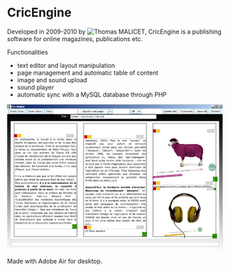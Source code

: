 # CricEngine

Developed in 2009-2010 by ![Thomas MALICET](http://www.thomasmalicet.com), CricEngine is a publishing software for online magazines, publications etc.

Functionalities
- text editor and layout manipulation
- page management and automatic table of content
- image and sound upload
- sound player
- automatic sync with a MySQL database through PHP

![alt text](/lib/screencap.jpg)

Made with Adobe Air for desktop.
